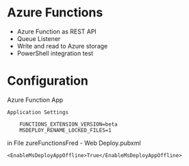 # Azure Functions

* Azure Function as REST API
* Queue Listener
* Write and read to Azure storage
* PowerShell integration test

# Configuration

Azure Function App

	Application Settings

		FUNCTIONS_EXTENSION_VERSION=beta
		MSDEPLOY_RENAME_LOCKED_FILES=1

in File zureFunctionsFred - Web Deploy.pubxml	

	<EnableMsDeployAppOffline>True</EnableMsDeployAppOffline>